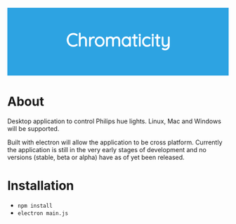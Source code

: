 <p align="center"> 
<img src="img/screenshots/product_screenshot.png">
</p>

# About 
Desktop application to control Philips hue lights.
Linux, Mac and Windows will be supported.

Built with electron will allow the application to be cross platform.
Currently the application is still in the very early stages of development and no versions (stable, beta or alpha) have as of yet been released.

# Installation
* `npm install`
* `electron main.js`
